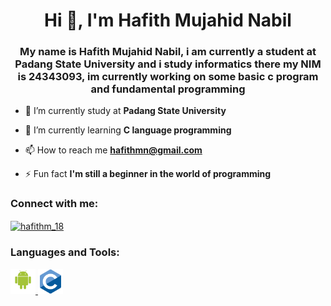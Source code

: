 <h1 align="center">Hi 👋, I'm Hafith Mujahid Nabil</h1>
<h3 align="center">My name is Hafith Mujahid Nabil, i am currently a student at Padang State University and i study informatics there my NIM is 24343093, im currently working on some basic c program and fundamental programming</h3>

- 🔭 I’m currently study at **Padang State University**

- 🌱 I’m currently learning **C language programming**

- 📫 How to reach me **hafithmn@gmail.com**

- ⚡ Fun fact **I'm still a beginner in the world of programming**

<h3 align="left">Connect with me:</h3>
<p align="left">
<a href="https://instagram.com/hafithm_18" target="blank"><img align="center" src="https://raw.githubusercontent.com/rahuldkjain/github-profile-readme-generator/master/src/images/icons/Social/instagram.svg" alt="hafithm_18" height="30" width="40" /></a>
</p>

<h3 align="left">Languages and Tools:</h3>
<p align="left"> <a href="https://developer.android.com" target="_blank" rel="noreferrer"> <img src="https://raw.githubusercontent.com/devicons/devicon/master/icons/android/android-original-wordmark.svg" alt="android" width="40" height="40"/> </a> <a href="https://www.cprogramming.com/" target="_blank" rel="noreferrer"> <img src="https://raw.githubusercontent.com/devicons/devicon/master/icons/c/c-original.svg" alt="c" width="40" height="40"/> </a> </p>
